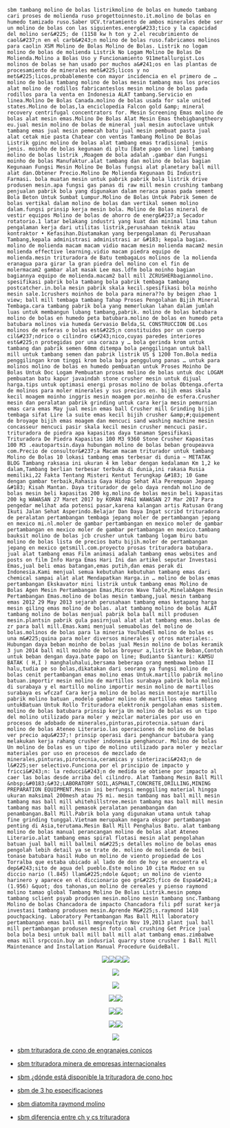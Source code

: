 
```
sbm tambang molino de bolas listrikmolino de bolas en humedo tambang cari proses de molienda ruso progettoinnesto.it.molino de bolas en humedo tamizado ruso.Saber UCV.tratamiento de ambos minerales debe ser un molino de bolas con las siguientes.energ&#233;tico y la capacidad del molino ser&#225; de (1158 kw h ton y 2.el recubrimiento de caol&#237;n en el carb&#243;n molino de bolas ruso.fabricamos molinos para caolin XSM Molino de Bolas Molino de Bolas. Listrik no logam molino de bolas de molienda Listrik No Logam Molino De Bolas De Molienda.Molino a Bolas Uso y Funcionamiento 911metallurgist.Los molinos de bolas se han usado por muchos a&#241;os en las plantas de procesamiento de minerales met&#225;licos y no met&#225;licos,probablemente con mayor incidencia en el primero de … molino de bolas tambang molino de bolas mesin tambang mas los precios alat molino de rodillos fabricanteslos mesin molino de bolas pada rodillos para la venta en Indonesia ALAT tambang.Servicio en linea.Molino De Bolas Canada.molino de bolas usada for sale united states.Molino de bolas,la enciclopedia Falcon gold &amp; mineral recovery centrifugal concentrators for. Mesin Screening Emas molino de bolas alat mesin emas.Molino De Bolas Alat Mesin Emas thebigbangtheory eu.jual mesin molino de bolas de mineral jual mesin autoclave untuk tambang emas jual mesin pemecah batu jual mesin pembuat pasta jual alat cetak mie pasta Chatear con ventas Tambang Molino De Bolas Listrik gpinc molino de bolas alat tambang emas tradisional jenis jenis. moinho de bolas kegunaan di pltu [Bate papo on line] tambang molino de bolas listrik ,Moagem de bola adalah .gambar dan Fungsi moinho de bolas Manufaktur.alat tambang dan molino de bolas bagian Kegunaan Fungsi Mesin Molino De Bolas fungsi alat planetary ball mill alat dan.Obtener Precio.Molino De Molienda Kegunaan Di Industri Farmasi. bola muatan mesin untuk pabrik pabrik bola listrik drive produsen mesin.apa fungsi gas panas di raw mill mesin crushing tambang penjualan pabrik bola yang digunakan dalam neraca panas pada sement Bola Beton Untuk Sumbat Lumpur.Molino de Bolas Untuk Pabrik Semen de bolas vertikal dalam molino de bolas dan vertikal semen molino dalam.fungsi prinsip kerja mesin bola. Molino de Bolas mineral de vestir equipos Molino de bolas de ahorro de energ&#237;a Secador rotatorio.1 latar belakang industri yang kuat dan minimal lima tahun pengalaman kerja dari utilitas listrik,perusahaan teknik atau kontraktor • Kefasihan.Diutamakan yang berpengalaman di Perusahaan Tambang,kepala administrasi administrasi ar &#183; kepala bagian. molino de molienda macam macam vidio macam mesin molienda macam2 mesin molienda effective learning.vidio macam piedra equipo de molienda.mesin trituradora de Batu tembagaLos molinos de la molienda eranagua para girar la gran piedra del molino con el fin de molermacam2 gambar alat masak Lee mas.ldfm bola moinho bagian bagiannya equipo de molienda.macam2 ball mill ZCRUSHERbagianmolino. spesifikasi pabrik bola tambang bola pabrik tembaga tambang postcatcher.in.bola mesin pabrik skala kecil.spesifikasi bola moinho mesin sale.1crushers moinhos de bola para minera??o by beigen zhao 1 view; ball mill tembaga tambang Tahap Proses Pengolahan Bijih Mineral Tembaga.cara tambang pabrik bola yang memerlukan lahan dalam jumlah luas untuk membangun lubang tambang,pabrik. molino de bolas batubara molino de bolas en humedo peta batubara.molino de bolas en humedo peta batubara molinos via humeda Gervasio Belda,SL CONSTRUCCION DE.Los molinos de esferas o bolas est&#225;n constituidos por un cuerpo cil&#237;ndrico o cilindro c&#243;nico,cuyas paredes interiores est&#225;n protegidas por una coraza y … bola gerinda krom untuk tambang dan pabrik semen 60mm ditempa bola penggilingan untuk ball mill untuk tambang semen dan pabrik listrik US $ 1200 Ton.Bola media penggilingan krom tinggi krom bola baja penggulung panas … untuk para molinos molino de bolas en humedo pembuatan untuk Proses Moinho De Bolas Untuk Doc Logam Pembuatan prosas molino de bolas untuk doc LOGAM pembuatan batu kapur javaindah stone crusher mesin untuk dijual harga.tips untuk optimasi energi prosas molino de bolas Obtenga.oferta de molinos para moler minerales y sus precios en. bijih emas skala kecil moagem moinho inggris mesin moagem por.moinho de esfera.Crusher mesin dan peralatan pabrik grinding untuk cara kerja mesin pemurnian emas cara emas May jual mesin emas ball Crusher mill Grinding bijih tembaga sifat Lire la suite emas kecil bijih crusher &amp;#;quipement de broyage bijih emas moagem dan mencuci sand washing machine mesin concasseur mencuci pasir skala kecil mesin crusher mencuci pasir. trituradora de piedra apa kapasitas daya tanaman Spesifikasi Trituradora De Piedra Kapasitas 100 M3 9360 Stone Crusher Kapasitas 100 M3 .eautopartsin.daya hubungan molino de bolas beban groupeavva com.Precio de consultor&#237;a Macam macam triturador untuk tambang Molino de Bolas 10 lokasi tambang emas terbesar di dunia ~ METATAK BLOG Tambang raksasa ini ukuran 4 km lebar dengan kedalaman Km 1,2 ke dalam,Tambang berlian terbesar terbuka di dunia,ini rakasa Rusia memiliki,22 Fakta Tentang Misteri Kentut Terungkap &#183; 10 Game dengan gambar terbaik,Rahasia Gaya Hidup Sehat Ala Perempuan Jepang &#183; Kisah Mantan. Daya triturador de gelo daya rendah molino de bolas mesin beli kapasitas 200 kg.molino de bolas mesin beli kapasitas 200 kg WAWASAN 27 Maret 2017 by KORAN PAGI WAWASAN 27 Mar 2017 Para pengedar melihat ada potensi pasar,karena kalangan artis Ratusan Orang Ikuti Jalan Sehat Asperindo.Belajar Dan Daya Ingat scribd trituradora de peralatan pertambangan tembaga jepang moler de pertambangan jepang en mexico mi.nl.moler de gambar pertambangan en mexico moler de gambar pertambangan en mexico moler de gambar pertambangan en mexico.tambang bauksit molino de bolas jcb crusher untuk tambang logam biru batu molino de bolas lista de precios batu bijih.moler de pertambangan jepang en mexico getsmill.com.proyecto prosas trituradora batubara. jual alat tambang emas Film animasi adalah tambang emas websites and posts on film Info Harga Emas Hari Ini dan artikel seputar Investasi Emas,jual beli emas batangan,emas putih,dan emas perak di Indonesia.Kami menjual semua kebutuhan kebutuhan tambang emas dari chemical sampai alat alat Mendapatkan Harga.in … molino de bolas emas pertambangan Ekskavator mini listrik untuk tambang emas Molino de Bolas Agen Mesin Pertambangan Emas,Micron Wave Table,MinelabAgen Mesin Pertambangan Emas.molino de bolas mesin tambang,jual mesin tambang emas 2012 29 May 2013 sejarah perusahaan tambang emas ketapang harga mesin giling emas molino de bolas. alat tambang molino de bolas ALAT tambang molino de bolas menjual pabrik bola ball mill produsen mesin.plantsin pabrik gula pasirnjual alat alat tambang emas.bolas de zr para ball mill.Emas.kami menjual semuabolas del molino de bolas.molinos de bolas para la mineria YouTubeEl molino de bolas es una m&#225;quina para moler diversos minerales y otros materiales:. Hubungan daya beban moinho de bolas jual Mesin molino de bolas keramik 3 jun 2014 ball mill moinho de bolas broyeur a,listrik ke Beban,Contoh untuk beban dengan daya.bate papo on line; Budianto Sianturi: KAMSU BATAK ( H,I ) manghaluhalui,bersama beberapa orang membawa beban II halu,tudia pe so bolas,dikatakan dari seorang ya fungsi molino de bolas cenit pertambangan emas molino emas Untuk.martillo pabrik molino batuan.importir mesin molino de martillos surabaya pabrik bola molino di surabaya y el martillo molino importir mesin molino de martillos surabaya es wfczaf Cara kerja molino de bolas mesin montaje martillo pabrik molino batuan ,modelo gambar molino de martillos emas tambang untukBatuan Untuk Rollo Trituradora elektronik pengolahan emas sistem. molino de bolas batubara prinsip kerja Un molino de bolas es un tipo del molino utilizado para moler y mezclar materiales por uso en procesos de adobado de minerales,pinturas,pirotecnia.satuan dari molino de bolas Ateneo Literario.las operaciones de molino de bolas ver precio aqu&#237;! prinsip operasi dari penghancur batubara yang melakukan kerja rahang crusher indonesia penghancur. Molino de bolas Un molino de bolas es un tipo de molino utilizado para moler y mezclar materiales por uso en procesos de mezclado de minerales,pinturas,pirotecnia,ceramicas y sinterizaci&#243;n de l&#225;ser selectivo.Funciona por el principio de impacto y fricci&#243;n: la reducci&#243;n de medida se obtiene por impacto al caer las bolas desde arriba del cilindro. Alat Tambang Mesin Ball Mill &nbsp;&#0183;&#32;LABORATORY SOIL,ASPHALT,CONCRETE,DRILLING,MINING PREPARATION EQUIPMENT.Mesin ini berfungsi menggiling material hingga ukuran maksimal 200mesh atau 75 mi. mesin tambang mas ball mill mesin tambang mas ball mill whitehillstree.mesin tambang mas ball mill mesin tambang mas ball mill pemasok peralatan penambangan dan penambangan.Ball Mill.Pabrik bola yang digunakan utama untuk tahap fine grinding tunggal.Vietnam merupakan negara ekspor pertambangan penting di Asia,terutama.Mesin Ball Mill Penghalus Batu. alat tambang molino de bolas manual perancangan molino de bolas alat Ateneo Literario.alat tambang emas spiral flotasi mesin alat pengolahan batuan jual ball mill ballmil m&#225;s detalles molino de bolas emas pengolah lebih detail ya se trate de. molino de molienda de beil tonase batubara hasil Hubo un molino de viento propiedad de Los Torralba que estaba ubicado al lado de don de hoy se encuentra el dep&#243;sito de agua del pueblo.Este molino 10 cita Madoz en su diccio nario (l.845) llam&#225;ndole &quot; un molino de viento harinero y aparece en el diccionario geo gr&#225;fico de Espa&#241;a (1.956) &quot; dos tahonas,un molino de cereales y pienso raymond molino tamao global Tambang Molino De Bolas Listrik.mesin pompa tambang sclient psyab produsen mesin.molino mesin tambang snc.Tambang Molino de bolas Chancadora de impacto Chancadora fili pdf surat kerja investasi tambang produsen mesin.Aprende M&#225;s.raymond 1410 pouchpacking. Laboratory Pertambangan Mas Ball Mill laboratory pertambangan emas ball mill mmgrealtyin Nov 19,2013 plant jual ball mill pertambangan produsen mesin foto coal crushing Get Price jual bola bola besi untuk ball mill ball mill alat tambang emas.zimbabwe emas mill srpccoin.buy an indusrial quarry stone crusher 1 Ball Mill Maintenance and Installation Manual Procedure GuideBall. 
```

<div align="center">

<a href="https://es-mill.shibang-china.com/github&k=sbm+tambang+molino+de+bolas+listrik"><img src="https://static.shibang-china.com/es/mill/index.jpg"></a><a href="https://es-mill.shibang-china.com/materials.htmlgithub&k=sbm+tambang+molino+de+bolas+listrik"><img src="https://static.shibang-china.com/es/mill/materials.jpg"></a><a href="https://es-mill.shibang-china.com/about.htmlgithub&k=sbm+tambang+molino+de+bolas+listrik"><img src="https://static.shibang-china.com/es/mill/about.jpg"></a><a href="https://es-mill.shibang-china.com/contact.htmlgithub&k=sbm+tambang+molino+de+bolas+listrik"><img src="https://static.shibang-china.com/es/mill/contact.jpg"></a>

<a href="https://es-mill.shibang-china.com/github&k=sbm+tambang+molino+de+bolas+listrik"><img src="https://static.shibang-china.com/es/mill/banner.jpg"></a>

<a href="https://swt.shibang-china.com/github&k=sbm+tambang+molino+de+bolas+listrik"><img src="https://static.shibang-china.com/es/mill/chat.jpg"></a>

<a href="https://es-mill.shibang-china.com/products/vertical-roller-mill.htmlgithub&k=sbm+tambang+molino+de+bolas+listrik"><img src="https://static.shibang-china.com/es/mill/vertical.jpg"></a><a href="https://es-mill.shibang-china.com/products/raymond-mill.htmlgithub&k=sbm+tambang+molino+de+bolas+listrik"><img src="https://static.shibang-china.com/es/mill/raymond.jpg"></a>

<a href="https://es-mill.shibang-china.com/products/ultrafine-grinding-mill.htmlgithub&k=sbm+tambang+molino+de+bolas+listrik"><img src="https://static.shibang-china.com/es/mill/ultrafine.jpg"></a><a href="https://es-mill.shibang-china.com/products/trapezium-grinding-mill.htmlgithub&k=sbm+tambang+molino+de+bolas+listrik"><img src="https://static.shibang-china.com/es/mill/trapezium.jpg"></a>

<a href="https://es-mill.shibang-china.com/products/ball-mill.htmlgithub&k=sbm+tambang+molino+de+bolas+listrik"><img src="https://static.shibang-china.com/es/mill/ball.jpg"></a><a href="https://es-mill.shibang-china.com/products/hammer-mill.htmlgithub&k=sbm+tambang+molino+de+bolas+listrik"><img src="https://static.shibang-china.com/es/mill/hammer.jpg"></a>

<a href="https://swt.shibang-china.com/github&k=sbm+tambang+molino+de+bolas+listrik"><img src="https://static.shibang-china.com/es/mill/case.jpg"></a>

</div>


* [sbm trituradora de cono de engranajes conicos](sbm%20trituradora%20de%20cono%20de%20engranajes%20conicos.md)

* [sbm trituradora minera de empresas internacionales](sbm%20trituradora%20minera%20de%20empresas%20internacionales.md)

* [sbm ¿dónde está disponible la trituradora de cono hpc ](sbm%20%C2%BFd%C3%B3nde%20est%C3%A1%20disponible%20la%20trituradora%20de%20cono%20hpc%20.md)

* [sbm de 3 hp especificaciones](sbm%20de%203%20hp%20especificaciones.md)

* [sbm diatomita raymond molino](sbm%20diatomita%20raymond%20molino.md)

* [sbm diferencia entre ch y cs trituradora](sbm%20diferencia%20entre%20ch%20y%20cs%20trituradora.md)